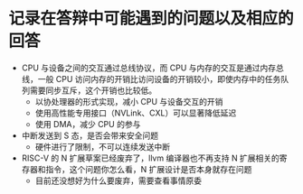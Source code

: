 # 记录在答辩中可能遇到的问题以及相应的回答

- CPU 与设备之间的交互通过总线协议，而 CPU 与内存的交互是通过内存总线，一般 CPU 访问内存的开销比访问设备的开销较小，即使内存中的任务队列需要同步互斥，这个开销也比较低。
  - 以协处理器的形式实现，减小 CPU 与设备交互的开销
  - 使用高性能专用接口（NVLink、CXL）可以显著降低延迟
  - 使用 DMA，减少 CPU 的参与
- 中断发送到 S 态，是否会带来安全问题
  - 硬件进行了限制，不可以连续发送中断
- RISC-V 的 N 扩展草案已经废弃了，llvm 编译器也不再支持 N 扩展相关的寄存器和指令，这个问题你怎么看，N 扩展设计是否本身就存在问题
  - 目前还没想好为什么要废弃，需要查看事情原委
